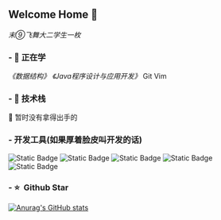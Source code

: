 ## Welcome Home 👋
*末⑨飞舞大二学生一枚*


### - 🌱 正在学
*《数据结构》*
*《Java程序设计与应用开发》*
Git  Vim


### - 🔭 技术栈
🤔 暂时没有拿得出手的


### - 开发工具(如果厚着脸皮叫开发的话)
![Static Badge](https://img.shields.io/badge/VS%20Code-blue)
![Static Badge](https://img.shields.io/badge/%20%20Eclipse%20%20-orange)
![Static Badge](https://img.shields.io/badge/Virtual%20Studio%20%20-purple)
![Static Badge](https://img.shields.io/badge/Git%20%20-red)
![Static Badge](https://img.shields.io/badge/Copilot%20!!!%20%20-red?style=flat-square)


### - ⭐️ &nbsp;Github Star
[![Anurag's GitHub stats](https://github-readme-stats.vercel.app/api?username=995929122&show_icons=true&theme=tokyonight&locale=cn)](https://github.com/anuraghazra/github-readme-stats)

<!--
**995929122/995929122** is a ✨ _special_ ✨ repository because its `README.md` (this file) appears on your GitHub profile.

Here are some ideas to get you started:

- 🔭 I’m currently working on ...
- 🌱 I’m currently learning ...
- 👯 I’m looking to collaborate on ...
- 🤔 I’m looking for help with ...
- 💬 Ask me about ...
- 📫 How to reach me: ...
- 😄 Pronouns: ...
- ⚡ Fun fact: ...
-->
